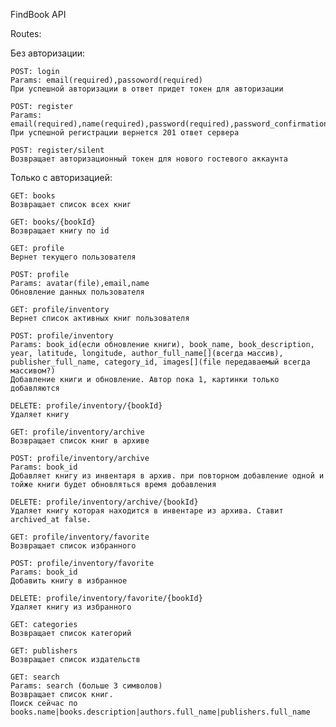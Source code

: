 <p>FindBook API</p>

Routes:

  Без авторизации:
  
    POST: login
    Params: email(required),passoword(required)
    При успешной авторизации в ответ придет токен для авторизации

    POST: register
    Params: email(required),name(required),password(required),password_confirmation(required)
    При успешной регистрации вернется 201 ответ сервера
    
    POST: register/silent
    Возвращает авторизационный токен для нового гостевого аккаунта

  Только с авторизацией:
  
    GET: books
    Возвращает список всех книг  
    
    GET: books/{bookId}
    Возвращает книгу по id
    
    GET: profile
    Вернет текущего пользователя

    POST: profile
    Params: avatar(file),email,name
    Обновление данных пользователя

    GET: profile/inventory
    Вернет список активных книг пользователя

    POST: profile/inventory
    Params: book_id(если обновление книги), book_name, book_description, year, latitude, longitude, author_full_name[](всегда массив), publisher_full_name, category_id, images[](file передаваемый всегда массивом?)
    Добавление книги и обновление. Автор пока 1, картинки только добавляются

    DELETE: profile/inventory/{bookId}
    Удаляет книгу
    
    GET: profile/inventory/archive
    Возвращает список книг в архиве

    POST: profile/inventory/archive
    Params: book_id
    Добавляет книгу из инвентаря в архив. при повторном добавление одной и тойже книги будет обновляться время добавления

    DELETE: profile/inventory/archive/{bookId}
    Удаляет книгу которая находится в инвентаре из архива. Ставит archived_at false.

    GET: profile/inventory/favorite
    Возвращает список избранного

    POST: profile/inventory/favorite
    Params: book_id
    Добавить книгу в избранное

    DELETE: profile/inventory/favorite/{bookId}
    Удаляет книгу из избранного

    GET: categories
    Возвращает список категорий
    
    GET: publishers
    Возвращает список издательств
    
    GET: search
    Params: search (больше 3 символов)
    Возвращает список книг. 
    Поиск сейчас по books.name|books.description|authors.full_name|publishers.full_name
    